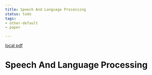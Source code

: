 ```yaml
---
title: Speech And Language Processing
status: todo
tags:
- other-default
- paper

---
```


[local pdf](../../../pdfs/speech-and-language-processing-ed3.pdf)

# Speech And Language Processing
